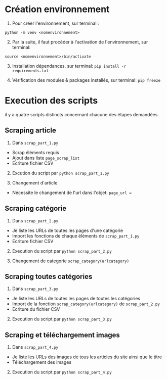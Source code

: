 
# Création environnement

1. Pour créer l'environnement, sur terminal : 

`python -m venv <nomenvironnement>`

2. Par la suite, il faut procéder à l'activation de l'environnement, sur terminal:

`source <nomenvironnement>/bin/activate`

3. Installation dépendances, sur terminal:
`pip install -r requirements.txt`

4. Vérification des modules & packages installés, sur terminal:
`pip freeze`

# Execution des scripts
il y a  quatre scripts distincts concernant chacune des étapes demandées.


## Scraping article 
1. Dans `scrap_part_1.py`
- Scrap éléments requis 
- Ajout dans liste `page_scrap_list`
- Ecriture fichier CSV

2. Excution du script par 
`python scrap_part_1.py`

3. Changement d'article 
- Nécessite le changement de l'url dans l'objet: 
`page_url =`


## Scraping catégorie
1. Dans `scrap_part_2.py`
- Je liste les URLs de toutes les pages d'une catégorie 
- Import les fonctions de chaque éléments de `scrap_part_1.py`
- Ecriture fichier CSV

2. Execution du script par
`python scrap_part_2.py`

3. Changement de categorie 
`scrap_category(urlcategory)`

## Scraping toutes catégories
1. Dans `scrap_part_3.py`
- Je liste les URLs de toutes les pages de toutes les catégories
- Import de la fonction `scrap_category(urlcategory)` de `scrap_part_2.py`
- Ecriture du fichier CSV

2. Execution du script par
`python scrap_part_3.py`


## Scraping et téléchargement images
1. Dans `scrap_part_4.py`
- Je liste les URLs des images de tous les articles du site ainsi que le titre
- Téléchargement des images

2. Execution du script par
`python scrap_part_4.py`

 
 